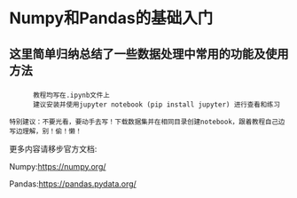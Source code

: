 # Numpy和Pandas的基础入门

## 这里简单归纳总结了一些数据处理中常用的功能及使用方法<p>
          教程均写在.ipynb文件上
          建议安装并使用jupyter notebook (pip install jupyter) 进行查看和练习
`特别建议：不要光看，要动手去写！下载数据集并在相同目录创建notebook，跟着教程自己边写边理解，别！偷！懒！`
          
更多内容请移步官方文档:<p>
          Numpy:https://numpy.org/<p>
          Pandas:https://pandas.pydata.org/
